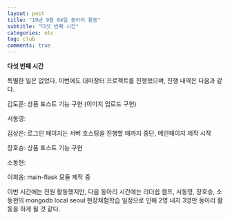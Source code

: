 ```yaml
---
layout: post
title: "19년 9월 04일 동아리 활동"
subtitle: "다섯 번째 시간"
categories: etc
tag: club
comments: true
---
```


**다섯 번째 시간**

특별한 일은 없었다. 이번에도 대마장터 프로젝트를 진행했으며, 진행 내역은 다음과 같다.

 김도훈: 상품 포스트 기능 구현 (이미지 업로드 구현)

 서동영:

 김상은: 로그인 페이지는 서버 호스팅을 진행할 때까지 중단, 메인페이지 제작 시작

 장호승: 상품 포스트 기능 구현

 소동현:

 이희웅: main-flask 모듈 제작 중

이번 시간에는 전원 활동했지만, 다음 동아리 시간에는 리더쉽 캠프, 서동영, 장호승, 소동현의 mongodb local seoul 현장체험학습 일정으로 인해 2명 내지 3명만 동아리 활동을 하게 될 것 같다.